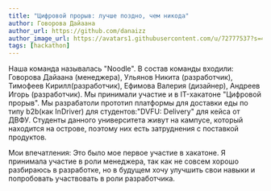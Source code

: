 ```yaml
---
title: "Цифровой прорыв: лучше поздно, чем никода"
author: Говорова Дайаана
author_url: https://github.com/danaizz
author_image_url: https://avatars1.githubusercontent.com/u/72777537?s=48&v=4
tags: [hackathon]
---
```


Наша команда называлась "Noodle".
В состав команды входили:  Говорова Дайаана (менеджера), Ульянов Никита (разработчик), Тимофеев Кирилл(разработчик), Ефимова Валерия (дизайнер), Андреев Игорь (разработчик).
Мы принимали участие и в IT-хакатоне "Цифровой прорыв". 
Мы разрабатоли прототип платформы для доставки еды по типу b2b(как InDriver) для студентов:"DVFU: Delivery" для кейса от ДВФУ.
Студенты данного университета живут на кампусе, который находится на острове, поэтому них есть затруднения с поставкой продуктов.

Мои впечатления: Это было мое первое участие в хакатоне. 
Я принимала участие в роли менеджера, так как  не совсем хорошо разбираюсь в разработке, но в будущем хочу улучшить свои навыки и попробовать участвовать в роли разработчика.
